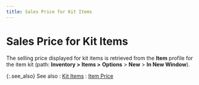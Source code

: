```yaml
---
title: Sales Price for Kit Items
---
```


# Sales Price for Kit Items


The selling price displayed for kit items is retrieved from the **Item** profile for the item kit (path:  **Inventory &gt; Items &gt;** **Options** > **New**  > **In New Window**).


{:.see_also}
See also
: [Kit Items]({{site.mi_chm}}/item-profile-details/item-types/kits/kits.html)
: [Item  Price]({{site.sp_baseurl}}/sales-docs/docs-profile/contents/item-info/details/item_price_item_details_grid_sales_content.html)
